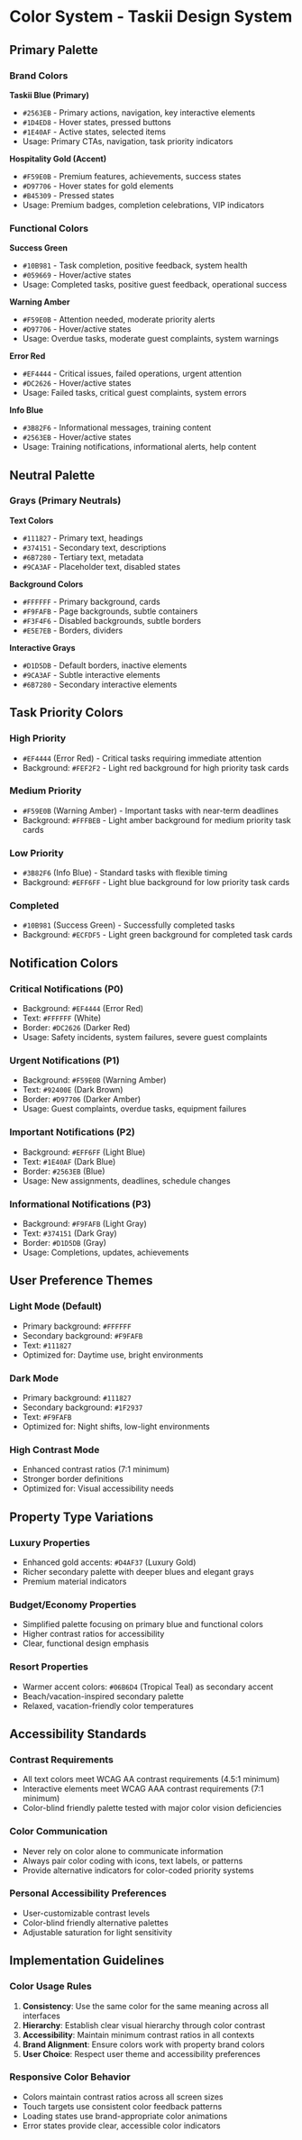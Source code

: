 # Color System - Taskii Design System

## Primary Palette

### Brand Colors

**Taskii Blue (Primary)**
- `#2563EB` - Primary actions, navigation, key interactive elements
- `#1D4ED8` - Hover states, pressed buttons
- `#1E40AF` - Active states, selected items
- Usage: Primary CTAs, navigation, task priority indicators

**Hospitality Gold (Accent)**
- `#F59E0B` - Premium features, achievements, success states
- `#D97706` - Hover states for gold elements
- `#B45309` - Pressed states
- Usage: Premium badges, completion celebrations, VIP indicators

### Functional Colors

**Success Green**
- `#10B981` - Task completion, positive feedback, system health
- `#059669` - Hover/active states
- Usage: Completed tasks, positive guest feedback, operational success

**Warning Amber**
- `#F59E0B` - Attention needed, moderate priority alerts
- `#D97706` - Hover/active states
- Usage: Overdue tasks, moderate guest complaints, system warnings

**Error Red**
- `#EF4444` - Critical issues, failed operations, urgent attention
- `#DC2626` - Hover/active states
- Usage: Failed tasks, critical guest complaints, system errors

**Info Blue**
- `#3B82F6` - Informational messages, training content
- `#2563EB` - Hover/active states
- Usage: Training notifications, informational alerts, help content

## Neutral Palette

### Grays (Primary Neutrals)

**Text Colors**
- `#111827` - Primary text, headings
- `#374151` - Secondary text, descriptions
- `#6B7280` - Tertiary text, metadata
- `#9CA3AF` - Placeholder text, disabled states

**Background Colors**
- `#FFFFFF` - Primary background, cards
- `#F9FAFB` - Page backgrounds, subtle containers
- `#F3F4F6` - Disabled backgrounds, subtle borders
- `#E5E7EB` - Borders, dividers

**Interactive Grays**
- `#D1D5DB` - Default borders, inactive elements
- `#9CA3AF` - Subtle interactive elements
- `#6B7280` - Secondary interactive elements

## Task Priority Colors

### High Priority
- `#EF4444` (Error Red) - Critical tasks requiring immediate attention
- Background: `#FEF2F2` - Light red background for high priority task cards

### Medium Priority
- `#F59E0B` (Warning Amber) - Important tasks with near-term deadlines
- Background: `#FFFBEB` - Light amber background for medium priority task cards

### Low Priority
- `#3B82F6` (Info Blue) - Standard tasks with flexible timing
- Background: `#EFF6FF` - Light blue background for low priority task cards

### Completed
- `#10B981` (Success Green) - Successfully completed tasks
- Background: `#ECFDF5` - Light green background for completed task cards

## Notification Colors

### Critical Notifications (P0)
- Background: `#EF4444` (Error Red)
- Text: `#FFFFFF` (White)
- Border: `#DC2626` (Darker Red)
- Usage: Safety incidents, system failures, severe guest complaints

### Urgent Notifications (P1)
- Background: `#F59E0B` (Warning Amber)
- Text: `#92400E` (Dark Brown)
- Border: `#D97706` (Darker Amber)
- Usage: Guest complaints, overdue tasks, equipment failures

### Important Notifications (P2)
- Background: `#EFF6FF` (Light Blue)
- Text: `#1E40AF` (Dark Blue)
- Border: `#2563EB` (Blue)
- Usage: New assignments, deadlines, schedule changes

### Informational Notifications (P3)
- Background: `#F9FAFB` (Light Gray)
- Text: `#374151` (Dark Gray)
- Border: `#D1D5DB` (Gray)
- Usage: Completions, updates, achievements

## User Preference Themes

### Light Mode (Default)
- Primary background: `#FFFFFF`
- Secondary background: `#F9FAFB`
- Text: `#111827`
- Optimized for: Daytime use, bright environments

### Dark Mode
- Primary background: `#111827`
- Secondary background: `#1F2937`
- Text: `#F9FAFB`
- Optimized for: Night shifts, low-light environments

### High Contrast Mode
- Enhanced contrast ratios (7:1 minimum)
- Stronger border definitions
- Optimized for: Visual accessibility needs

## Property Type Variations

### Luxury Properties
- Enhanced gold accents: `#D4AF37` (Luxury Gold)
- Richer secondary palette with deeper blues and elegant grays
- Premium material indicators

### Budget/Economy Properties
- Simplified palette focusing on primary blue and functional colors
- Higher contrast ratios for accessibility
- Clear, functional design emphasis

### Resort Properties
- Warmer accent colors: `#06B6D4` (Tropical Teal) as secondary accent
- Beach/vacation-inspired secondary palette
- Relaxed, vacation-friendly color temperatures

## Accessibility Standards

### Contrast Requirements
- All text colors meet WCAG AA contrast requirements (4.5:1 minimum)
- Interactive elements meet WCAG AAA contrast requirements (7:1 minimum)
- Color-blind friendly palette tested with major color vision deficiencies

### Color Communication
- Never rely on color alone to communicate information
- Always pair color coding with icons, text labels, or patterns
- Provide alternative indicators for color-coded priority systems

### Personal Accessibility Preferences
- User-customizable contrast levels
- Color-blind friendly alternative palettes
- Adjustable saturation for light sensitivity

## Implementation Guidelines

### Color Usage Rules
1. **Consistency**: Use the same color for the same meaning across all interfaces
2. **Hierarchy**: Establish clear visual hierarchy through color contrast
3. **Accessibility**: Maintain minimum contrast ratios in all contexts
4. **Brand Alignment**: Ensure colors work with property brand colors
5. **User Choice**: Respect user theme and accessibility preferences

### Responsive Color Behavior
- Colors maintain contrast ratios across all screen sizes
- Touch targets use consistent color feedback patterns
- Loading states use brand-appropriate color animations
- Error states provide clear, accessible color indicators